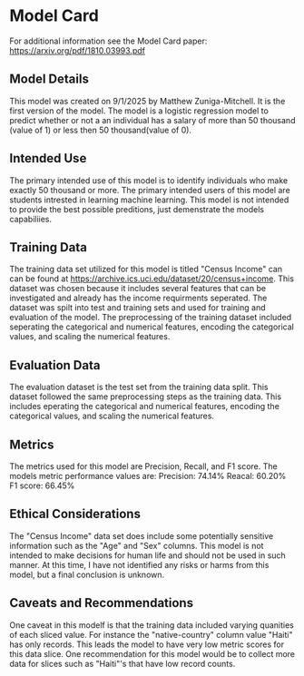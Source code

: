 # Model Card

For additional information see the Model Card paper: https://arxiv.org/pdf/1810.03993.pdf

## Model Details
This model was created on 9/1/2025 by Matthew Zuniga-Mitchell. It is the first version of the model. The model is
a logistic regression model to predict whether or not a an individual has a salary of more than 50 thousand (value of 1)
or less then 50 thousand(value of 0).


## Intended Use
The primary intended use of this model is to identify individuals who make exactly 50 thousand or more.
The primary intended users of this model are students intrested in learning machine learning. This model is not
intended to provide the best possible preditions, just demenstrate the models capabiliies. 

## Training Data
The training data set utilized for this model is titled "Census Income" can can be found at 
https://archive.ics.uci.edu/dataset/20/census+income. This dataset was chosen because it 
includes several features that can be investigated and already has the income requirments seperated. 
The dataset was spilt into test and training sets and used for training and
evaluation of the model.
The preprocessing of the training dataset included seperating the categorical and numerical features,
encoding the categorical values, and scaling the numerical features.

## Evaluation Data
The evaluation dataset is the test set from the training data split. This dataset
followed the same preprocessing steps as the training data. This includes eperating the categorical and numerical features,
encoding the categorical values, and scaling the numerical features.


## Metrics
The metrics used for this model are Precision, Recall, and F1 score. 
The models metric performance values are:
    Precision: 74.14%
    Reacal: 60.20%
    F1 score: 66.45%

## Ethical Considerations
The "Census Income" data set does include some potentially sensitive information such as the "Age" and "Sex" columns.
This model is not intended to make decisions for human life and should not be used in such manner.
At this time, I have not identified any risks or harms from this model, but a final conclusion is unknown. 

## Caveats and Recommendations
One caveat in this modelf is that the training data included varying quanities of each sliced value.
For instance the "native-country" column value "Haiti" has only records. This leads the model to have very low metric scores for this data slice.
One recommendation for this model would be to collect more data for slices such as "Haiti"'s that have low record counts.